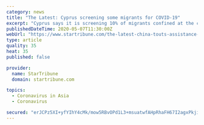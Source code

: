 ```yaml
---
category: news
title: "The Latest: Cyprus screening some migrants for COVID-19"
excerpt: "Cyprus says it is screening 10% of migrants confined at the country's two migrant reception centers for COVID-19. Cypriot Interior Ministry senior official Loizos Michael told the Associated Press that health care workers this week began carrying out tests on just over 100 migrants."
publishedDateTime: 2020-05-07T11:30:00Z
webUrl: "https://www.startribune.com/the-latest-china-touts-assistance-to-fighting-coronavirus/570266322/"
type: article
quality: 35
heat: 35
published: false

provider:
  name: StarTribune
  domain: startribune.com

topics:
  - Coronavirus in Asia
  - Coronavirus

secured: "erJCPz5XI+yfYIhY4cMk/mow5RBvOPd1L3+msuatwfAHpRhaFH67I2agxPkjiVwwUn6zFXak0B+IGWjbgJVbijx7I5cK8ECF6Ox8mzRqSEeAmp49S3sfZOPj1F0Qb2hRU0WC3jw2dsXxQC838Y2AUBocXgdXJApm3Z99IsmASfGH3hx8alfRJKae4Xa1gaRCbwVfhF0nNOargpWlP8S9IzHR2Xt+eIzdDzzwBEvSx3tfJ9SYQ5E9JoJVjcI35m5K1FCwxaPYhW7YUH6QsXg1GggPPR97or17PnB1u2Mmv3Hv3OvzaAXxQ/EJZzm5jdcAjWR+iIX40QeoOUi5bJIQWoGHBf1I1HVQ3ltv7PehZXaxxiEkNn2mBmOuae1iqvHsVkACnfki/PQMjgsaTX1EksZS68zoDG2IPHNHVTB8Ie2uNx2kAjxP5CPQ4PcASD16ZSPtOyMRTGkO0XSiRilzjQhl8OJMhAXRXEl9Fhoh934=;BPJ+1CqGpvv/D+G5PNZGGQ=="
---
```


